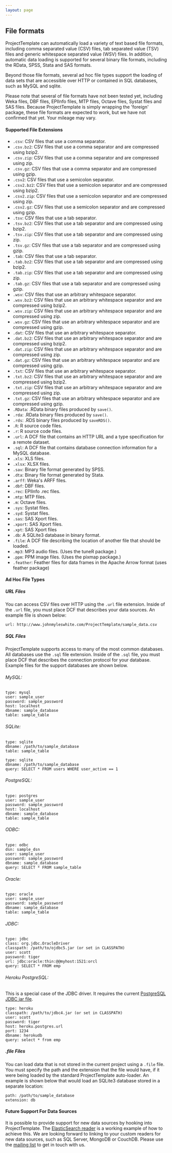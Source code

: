 ```yaml
---
layout: page
---
```

## File formats
ProjectTemplate can automatically load a variety of text based file formats, including comma separated value (CSV) files, tab separated value (TSV) files and generic whitespace separated value (WSV) files. In addition, automatic data loading is supported for several binary file formats, including the RData, SPSS, Stata and SAS formats.

Beyond those file formats, several ad hoc file types support the loading of data sets that are accessible over HTTP or contained in SQL databases, such as MySQL and sqlite.

Please note that several of file formats have not been tested yet, including Weka files, DBF files, EPIInfo files, MTP files, Octave files, Systat files and SAS files. Because ProjectTemplate is simply wrapping the 'foreign' package, these file formats are expected to work, but we have not confirmed that yet. Your mileage may vary.

#### Supported File Extensions

* `.csv`: CSV files that use a comma separator.
* `.csv.bz2`: CSV files that use a comma separator and are compressed using bzip2.
* `.csv.zip`: CSV files that use a comma separator and are compressed using zip.
* `.csv.gz`: CSV files that use a comma separator and are compressed using gzip.
* `.csv2`: CSV files that use a semicolon separator.
* `.csv2.bz2`: CSV files that use a semicolon separator and are compressed using bzip2.
* `.csv2.zip`: CSV files that use a semicolon separator and are compressed using zip.
* `.csv2.gz`: CSV files that use a semicolon separator and are compressed using gzip.
* `.tsv`: CSV files that use a tab separator.
* `.tsv.bz2`: CSV files that use a tab separator and are compressed using bzip2.
* `.tsv.zip`: CSV files that use a tab separator and are compressed using zip.
* `.tsv.gz`: CSV files that use a tab separator and are compressed using gzip.
* `.tab`: CSV files that use a tab separator.
* `.tab.bz2`: CSV files that use a tab separator and are compressed using bzip2.
* `.tab.zip`: CSV files that use a tab separator and are compressed using zip.
* `.tab.gz`: CSV files that use a tab separator and are compressed using gzip.
* `.wsv`: CSV files that use an arbitrary whitespace separator.
* `.wsv.bz2`: CSV files that use an arbitrary whitespace separator and are compressed using bzip2.
* `.wsv.zip`: CSV files that use an arbitrary whitespace separator and are compressed using zip.
* `.wsv.gz`: CSV files that use an arbitrary whitespace separator and are compressed using gzip.
* `.dat`: CSV files that use an arbitrary whitespace separator.
* `.dat.bz2`: CSV files that use an arbitrary whitespace separator and are compressed using bzip2.
* `.dat.zip`: CSV files that use an arbitrary whitespace separator and are compressed using zip.
* `.dat.gz`: CSV files that use an arbitrary whitespace separator and are compressed using gzip.
* `.txt`: CSV files that use an arbitrary whitespace separator.
* `.txt.bz2`: CSV files that use an arbitrary whitespace separator and are compressed using bzip2.
* `.txt.zip`: CSV files that use an arbitrary whitespace separator and are compressed using zip.
* `.txt.gz`: CSV files that use an arbitrary whitespace separator and are compressed using gzip.
* `.RData`: .RData binary files produced by `save()`.
* `.rda`: .RData binary files produced by `save()`.
* `.rds`: .RDS binary files produced by `saveRDS()`.
* `.R`: R source code files.
* `.r`: R source code files.
* `.url`: A DCF file that contains an HTTP URL and a type specification for a remote dataset.
* `.sql`: A DCF file that contains database connection information for a MySQL database.
* `.xls`: XLS files.
* `.xlsx`: XLSX files.
* `.sav`: Binary file format generated by SPSS.
* `.dta`: Binary file format generated by Stata.
* `.arff`: Weka's ARFF files.
* `.dbf`: DBF files.
* `.rec`: EPIInfo .rec files.
* `.mtp`: MTP files.
* `.m`: Octave files.
* `.sys`: Systat files.
* `.syd`: Systat files.
* `.sas`: SAS Xport files.
* `.xport`: SAS Xport files.
* `.xpt`: SAS Xport files
* `.db`: A SQLite3 database in binary format.
* `.file`: A DCF file describing the location of another file that should be loaded.
* `.mp3`: MP3 audio files. (Uses the tuneR package.)
* `.ppm`: PPM image files. (Uses the pixmap package.)
* `.feather`: Feather files for data frames in the Apache Arrow format (uses feather package)

#### Ad Hoc File Types

##### URL Files
You can access CSV files over HTTP using the `.url` file extension. Inside
of the `.url` file, you must place DCF that describes your data sources.
An example file is shown below:

    url: http://www.johnmyleswhite.com/ProjectTemplate/sample_data.csv

##### SQL Files
ProjectTemplate supports access to many of the most common databases. All databases use the `.sql` file extension. Inside of the `.sql` file, you must place DCF that describes the connection protocol for your database. Example files for the support databases are shown below.

###### MySQL:
    type: mysql
    user: sample_user
    password: sample_password
    host: localhost
    dbname: sample_database
    table: sample_table

###### SQLite:
    type: sqlite
    dbname: /path/to/sample_database
    table: sample_table

    type: sqlite
    dbname: /path/to/sample_database
    query: SELECT * FROM users WHERE user_active == 1

###### PostgreSQL:
    type: postgres
    user: sample_user
    password: sample_password
    host: localhost
    dbname: sample_database
    table: sample_table

###### ODBC:
    type: odbc
    dsn: sample_dsn
    user: sample_user
    password: sample_password
    dbname: sample_database
    query: SELECT * FROM sample_table

###### Oracle:
    type: oracle
    user: sample_user
    password: sample_password
    dbname: sample_database
    table: sample_table

###### JDBC:
    type: jdbc
    class: org.jdbc.OracleDriver
    classpath: /path/to/ojdbc5.jar (or set in CLASSPATH)
    user: scott
    password: tiger
    url: jdbc:oracle:thin:@@myhost:1521:orcl
    query: SELECT * FROM emp

###### Heroku PostgreSQL:
This is a special case of the JDBC driver. It requires the current [PostgreSQL JDBC jar file](http://jdbc.postgresql.org/download.html).

    type: heroku
    classpath: /path/to/jdbc4.jar (or set in CLASSPATH)
    user: scott
    password: tiger
    host: heroku.postgres.url
    port: 1234
    dbname: herokudb
    query: select * from emp

##### .file Files
You can load data that is not stored in the current project using a `.file` file. You must specify the path and the extension that the file would have, if it were being loaded by the standard ProjectTemplate auto-loader. An example is shown below that would load an SQLite3 database stored in a separate location:

    path: /path/to/sample_database
    extension: db

#### Future Support For Data Sources

It is possible to provide support for new data sources by hooking into
ProjectTemplate.
The [ElasticSearch reader](https://github.com/KentonWhite/esReader) is a working
example of how to achieve this.  We are looking forward to linking to your
custom readers for new data sources, such as SQL Server, MongoDB or CouchDB.
Please use the [mailing list](./mailing_list.html) to get in touch with us.
